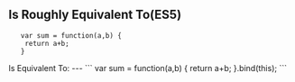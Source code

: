 Is Roughly Equivalent To(ES5)
---
```
   var sum = function(a,b) { 
    return a+b;
   }

```
<div class="fragment"/>
Is Equivalent To:
---
```
   var sum = function(a,b) { 
       return a+b;
   }.bind(this);
```

